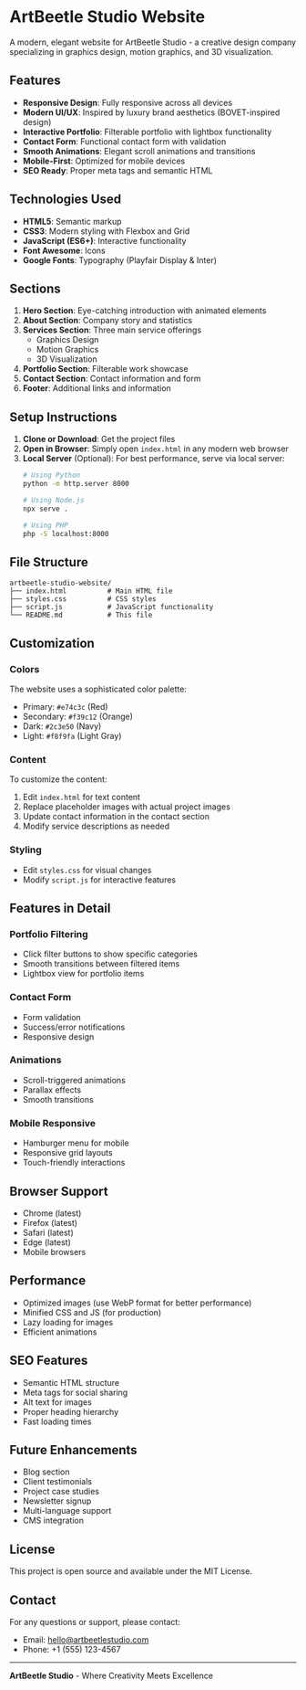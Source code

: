 # ArtBeetle Studio Website

A modern, elegant website for ArtBeetle Studio - a creative design company specializing in graphics design, motion graphics, and 3D visualization.

## Features

- **Responsive Design**: Fully responsive across all devices
- **Modern UI/UX**: Inspired by luxury brand aesthetics (BOVET-inspired design)
- **Interactive Portfolio**: Filterable portfolio with lightbox functionality
- **Contact Form**: Functional contact form with validation
- **Smooth Animations**: Elegant scroll animations and transitions
- **Mobile-First**: Optimized for mobile devices
- **SEO Ready**: Proper meta tags and semantic HTML

## Technologies Used

- **HTML5**: Semantic markup
- **CSS3**: Modern styling with Flexbox and Grid
- **JavaScript (ES6+)**: Interactive functionality
- **Font Awesome**: Icons
- **Google Fonts**: Typography (Playfair Display & Inter)

## Sections

1. **Hero Section**: Eye-catching introduction with animated elements
2. **About Section**: Company story and statistics
3. **Services Section**: Three main service offerings
   - Graphics Design
   - Motion Graphics
   - 3D Visualization
4. **Portfolio Section**: Filterable work showcase
5. **Contact Section**: Contact information and form
6. **Footer**: Additional links and information

## Setup Instructions

1. **Clone or Download**: Get the project files
2. **Open in Browser**: Simply open `index.html` in any modern web browser
3. **Local Server** (Optional): For best performance, serve via local server:
   ```bash
   # Using Python
   python -m http.server 8000
   
   # Using Node.js
   npx serve .
   
   # Using PHP
   php -S localhost:8000
   ```

## File Structure

```
artbeetle-studio-website/
├── index.html          # Main HTML file
├── styles.css          # CSS styles
├── script.js           # JavaScript functionality
└── README.md           # This file
```

## Customization

### Colors
The website uses a sophisticated color palette:
- Primary: `#e74c3c` (Red)
- Secondary: `#f39c12` (Orange)
- Dark: `#2c3e50` (Navy)
- Light: `#f8f9fa` (Light Gray)

### Content
To customize the content:
1. Edit `index.html` for text content
2. Replace placeholder images with actual project images
3. Update contact information in the contact section
4. Modify service descriptions as needed

### Styling
- Edit `styles.css` for visual changes
- Modify `script.js` for interactive features

## Features in Detail

### Portfolio Filtering
- Click filter buttons to show specific categories
- Smooth transitions between filtered items
- Lightbox view for portfolio items

### Contact Form
- Form validation
- Success/error notifications
- Responsive design

### Animations
- Scroll-triggered animations
- Parallax effects
- Smooth transitions

### Mobile Responsive
- Hamburger menu for mobile
- Responsive grid layouts
- Touch-friendly interactions

## Browser Support

- Chrome (latest)
- Firefox (latest)
- Safari (latest)
- Edge (latest)
- Mobile browsers

## Performance

- Optimized images (use WebP format for better performance)
- Minified CSS and JS (for production)
- Lazy loading for images
- Efficient animations

## SEO Features

- Semantic HTML structure
- Meta tags for social sharing
- Alt text for images
- Proper heading hierarchy
- Fast loading times

## Future Enhancements

- Blog section
- Client testimonials
- Project case studies
- Newsletter signup
- Multi-language support
- CMS integration

## License

This project is open source and available under the MIT License.

## Contact

For any questions or support, please contact:
- Email: hello@artbeetlestudio.com
- Phone: +1 (555) 123-4567

---

**ArtBeetle Studio** - Where Creativity Meets Excellence 